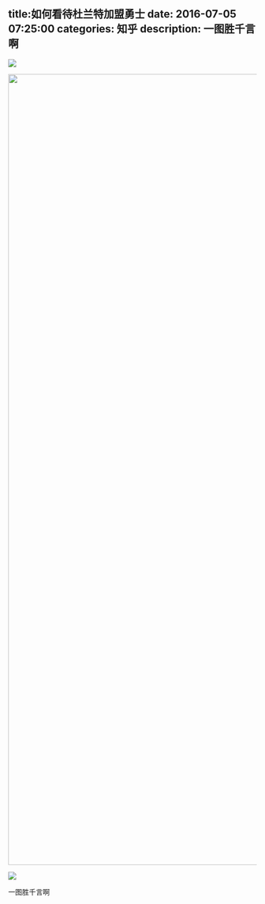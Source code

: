 title:如何看待杜兰特加盟勇士
date: 2016-07-05   07:25:00 
categories: 知乎 
 description: 一图胜千言啊
  --- 
 ![](//zhstatic.zhihu.com/assets/zhihu/ztext/whitedot.jpg)  

<noscript><img src="https://pic1.zhimg.com/eaf2edcc8849fb82ec9b4e2de210cfc8_b.jpg" data-rawwidth="1600" data-rawheight="1043" class="origin_image zh-lightbox-thumb" width="1600" data-original="https://pic1.zhimg.com/eaf2edcc8849fb82ec9b4e2de210cfc8_r.jpg"></noscript>

![](//zhstatic.zhihu.com/assets/zhihu/ztext/whitedot.jpg)  

一图胜千言啊